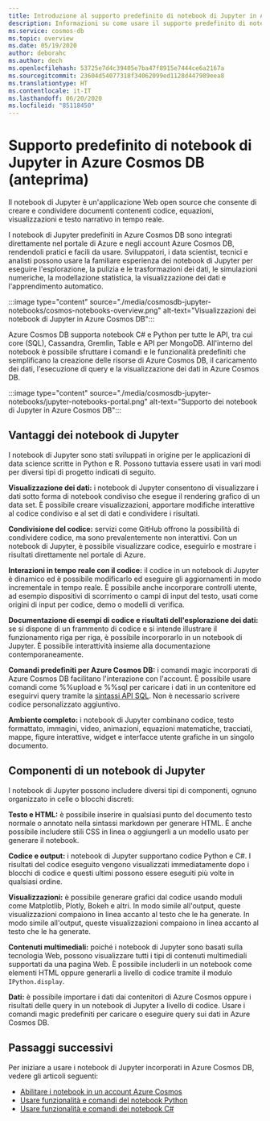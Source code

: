 ```yaml
---
title: Introduzione al supporto predefinito di notebook di Jupyter in Azure Cosmos DB (anteprima)
description: Informazioni su come usare il supporto predefinito di notebook di Jupyter in Azure Cosmos DB per eseguire query in modo interattivo.
ms.service: cosmos-db
ms.topic: overview
ms.date: 05/19/2020
author: deborahc
ms.author: dech
ms.openlocfilehash: 53725e7d4c39405e7ba47f8915e7444ce6a2167a
ms.sourcegitcommit: 23604d54077318f34062099ed1128d447989eea8
ms.translationtype: HT
ms.contentlocale: it-IT
ms.lasthandoff: 06/20/2020
ms.locfileid: "85118450"
---
```

# <a name="built-in-jupyter-notebooks-support-in-azure-cosmos-db-preview"></a>Supporto predefinito di notebook di Jupyter in Azure Cosmos DB (anteprima)

Il notebook di Jupyter è un'applicazione Web open source che consente di creare e condividere documenti contenenti codice, equazioni, visualizzazioni e testo narrativo in tempo reale. 

I notebook di Jupyter predefiniti in Azure Cosmos DB sono integrati direttamente nel portale di Azure e negli account Azure Cosmos DB, rendendoli pratici e facili da usare. Sviluppatori, i data scientist, tecnici e analisti possono usare la familiare esperienza dei notebook di Jupyter per eseguire l'esplorazione, la pulizia e le trasformazioni dei dati, le simulazioni numeriche, la modellazione statistica, la visualizzazione dei dati e l'apprendimento automatico.

:::image type="content" source="./media/cosmosdb-jupyter-notebooks/cosmos-notebooks-overview.png" alt-text="Visualizzazioni dei notebook di Jupyter in Azure Cosmos DB":::

Azure Cosmos DB supporta notebook C# e Python per tutte le API, tra cui core (SQL), Cassandra, Gremlin, Table e API per MongoDB. All'interno del notebook è possibile sfruttare i comandi e le funzionalità predefiniti che semplificano la creazione delle risorse di Azure Cosmos DB, il caricamento dei dati, l'esecuzione di query e la visualizzazione dei dati in Azure Cosmos DB. 

:::image type="content" source="./media/cosmosdb-jupyter-notebooks/jupyter-notebooks-portal.png" alt-text="Supporto dei notebook di Jupyter in Azure Cosmos DB":::

## <a name="benefits-of-jupyter-notebooks"></a>Vantaggi dei notebook di Jupyter

I notebook di Jupyter sono stati sviluppati in origine per le applicazioni di data science scritte in Python e R. Possono tuttavia essere usati in vari modi per diversi tipi di progetto indicati di seguito.

**Visualizzazione dei dati:** i notebook di Jupyter consentono di visualizzare i dati sotto forma di notebook condiviso che esegue il rendering grafico di un data set. È possibile creare visualizzazioni, apportare modifiche interattive al codice condiviso e al set di dati e condividere i risultati.

**Condivisione del codice:** servizi come GitHub offrono la possibilità di condividere codice, ma sono prevalentemente non interattivi. Con un notebook di Jupyter, è possibile visualizzare codice, eseguirlo e mostrare i risultati direttamente nel portale di Azure.

**Interazioni in tempo reale con il codice:** il codice in un notebook di Jupyter è dinamico ed è possibile modificarlo ed eseguire gli aggiornamenti in modo incrementale in tempo reale. È possibile anche incorporare controlli utente, ad esempio dispositivi di scorrimento o campi di input del testo, usati come origini di input per codice, demo o modelli di verifica.

**Documentazione di esempi di codice e risultati dell'esplorazione dei dati:** se si dispone di un frammento di codice e si intende illustrare il funzionamento riga per riga, è possibile incorporarlo in un notebook di Jupyter. È possibile interattività insieme alla documentazione contemporaneamente.

**Comandi predefiniti per Azure Cosmos DB:** i comandi magic incorporati di Azure Cosmos DB facilitano l'interazione con l'account. È possibile usare comandi come %%upload e %%sql per caricare i dati in un contenitore ed eseguirvi query tramite la [sintassi API SQL](sql-query-getting-started.md). Non è necessario scrivere codice personalizzato aggiuntivo.

**Ambiente completo:** i notebook di Jupyter combinano codice, testo formattato, immagini, video, animazioni, equazioni matematiche, tracciati, mappe, figure interattive, widget e interfacce utente grafiche in un singolo documento.

## <a name="components-of-a-jupyter-notebook"></a>Componenti di un notebook di Jupyter

I notebook di Jupyter possono includere diversi tipi di componenti, ognuno organizzato in celle o blocchi discreti:

**Testo e HTML:** è possibile inserire in qualsiasi punto del documento testo normale o annotato nella sintassi markdown per generare HTML. È anche possibile includere stili CSS in linea o aggiungerli a un modello usato per generare il notebook.

**Codice e output:** i notebook di Jupyter supportano codice Python e C#. I risultati del codice eseguito vengono visualizzati immediatamente dopo i blocchi di codice e questi ultimi possono essere eseguiti più volte in qualsiasi ordine.

**Visualizzazioni:** è possibile generare grafici dal codice usando moduli come Matplotlib, Plotly, Bokeh e altri. In modo simile all'output, queste visualizzazioni compaiono in linea accanto al testo che le ha generate. In modo simile all'output, queste visualizzazioni compaiono in linea accanto al testo che le ha generate.

**Contenuti multimediali:** poiché i notebook di Jupyter sono basati sulla tecnologia Web, possono visualizzare tutti i tipi di contenuti multimediali supportati da una pagina Web. È possibile includerli in un notebook come elementi HTML oppure generarli a livello di codice tramite il modulo `IPython.display`.

**Dati:** è possibile importare i dati dai contenitori di Azure Cosmos oppure i risultati delle query in un notebook di Jupyter a livello di codice. Usare i comandi magic predefiniti per caricare o eseguire query sui dati in Azure Cosmos DB. 

## <a name="next-steps"></a>Passaggi successivi

Per iniziare a usare i notebook di Jupyter incorporati in Azure Cosmos DB, vedere gli articoli seguenti:

* [Abilitare i notebook in un account Azure Cosmos](enable-notebooks.md)
* [Usare funzionalità e comandi del notebook Python](use-python-notebook-features-and-commands.md)
* [Usare funzionalità e comandi dei notebook C#](use-csharp-notebook-features-and-commands.md)